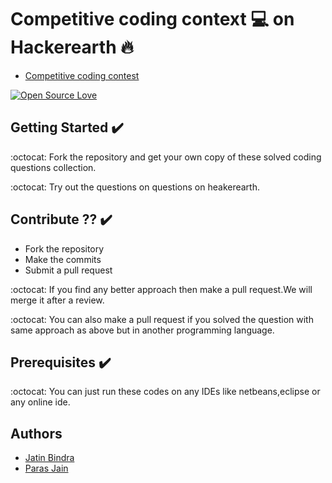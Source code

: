 # Competitive coding context 💻 on Hackerearth :fire:
-  [Competitive coding contest](http://hck.re/c2028)

[![Open Source Love](https://badges.frapsoft.com/os/v2/open-source.svg?v=102)](https://github.com/jb1998/Coding-Contest-by-IEEE)  &nbsp;&nbsp;



## Getting Started :heavy_check_mark:
:octocat: Fork the repository and get your own copy of these solved coding questions collection.

:octocat: Try out the questions on questions on heakerearth.

## Contribute ?? :heavy_check_mark:
* Fork the repository
* Make the commits
* Submit a pull request

:octocat: If you find any better approach then make a pull request.We will merge it after a review.

:octocat: You can also make a pull request if you solved the question with same approach as above but in another programming language.


## Prerequisites :heavy_check_mark:
:octocat: You can just run these codes on any IDEs like netbeans,eclipse or any online ide.

## Authors

 -  [Jatin Bindra](https://www.linkedin.com/in/jb1998/)
 -  [Paras Jain](https://www.linkedin.com/in/paras-jain-04a84614b/)
